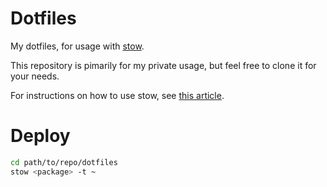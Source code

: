 # Dotfiles

My dotfiles, for usage with [stow](https://www.gnu.org/software/stow/).

This repository is pimarily for my private usage, but feel free to clone it for your needs.

For instructions on how to use stow, see [this article](http://brandon.invergo.net/news/2012-05-26-using-gnu-stow-to-manage-your-dotfiles.html).

# Deploy

```sh
cd path/to/repo/dotfiles
stow <package> -t ~
```

